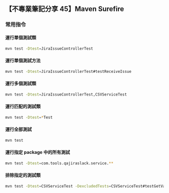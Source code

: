 ## 【不專業筆記分享 45】Maven Surefire

### 常用指令

#### 運行單個測試類
```bash
mvn test -Dtest=JiraIssueControllerTest
```

#### 運行單個測試方法
```bash
mvn test -Dtest=JiraIssueControllerTest#testReceiveIssue
```

#### 運行多個測試類
```bash
mvn test -Dtest=JiraIssueControllerTest,CSVServiceTest
```

#### 運行匹配的測試類
```bash
mvn test -Dtest=*Test
```

#### 運行全部測試
```bash
mvn test
```

#### 運行指定 package 中的所有測試
```bash
mvn test -Dtest=com.tools.qajiraslack.service.**
```

#### 排除指定的測試類
```bash
mvn test -Dtest=CSVServiceTest -DexcludedTests=CSVServiceTest#testGetValueFromCSV_NotFound
```